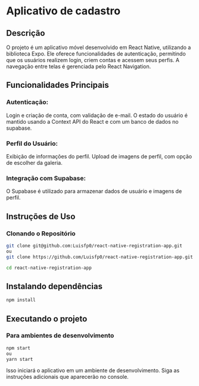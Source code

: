 # Aplicativo de cadastro

## Descrição

O projeto é um aplicativo móvel desenvolvido em React Native, utilizando a biblioteca Expo. Ele oferece funcionalidades de autenticação, permitindo que os usuários realizem login, criem contas e acessem seus perfis. A navegação entre telas é gerenciada pelo React Navigation.

## Funcionalidades Principais
### Autenticação:

Login e criação de conta, com validação de e-mail.
O estado do usuário é mantido usando a Context API do React e com um banco de dados no supabase.

### Perfil do Usuário:

Exibição de informações do perfil.
Upload de imagens de perfil, com opção de escolher da galeria.

### Integração com Supabase:
O Supabase é utilizado para armazenar dados de usuário e imagens de perfil.

## Instruções de Uso
### Clonando o Repositório

```bash
git clone git@github.com:Luisfp0/react-native-registration-app.git
ou
git clone https://github.com/Luisfp0/react-native-registration-app.git

cd react-native-registration-app
```
## Instalando dependências

```bash
npm install
```

## Executando o projeto
### Para ambientes de desenvolvimento
```bash
npm start
ou
yarn start
```
Isso iniciará o aplicativo em um ambiente de desenvolvimento. Siga as instruções adicionais que aparecerão no console.
